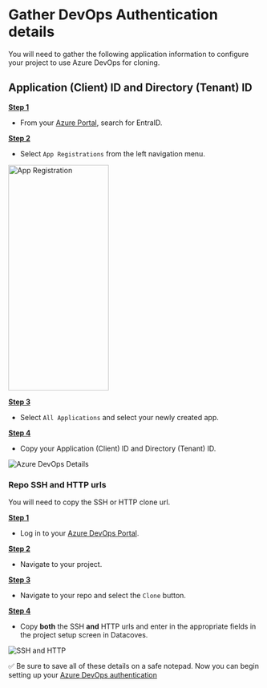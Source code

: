 # Gather DevOps Authentication details

You will need to gather the following application information to configure your project to use Azure DevOps for cloning.

## Application (Client) ID and Directory (Tenant) ID

<u>**Step 1**</u>

- From your [Azure Portal](https://portal.azure.com), search for EntraID.

<u>**Step 2**</u>

- Select `App Registrations` from the left navigation menu.

<img src="/how-tos/datacoves/assets/azure_devops_overview.png" alt="App Registration" width="200" height="450" />

<u>**Step 3**</u>

- Select `All Applications` and select your newly created app.

<u>**Step 4**</u>

- Copy your Application (Client) ID and Directory (Tenant) ID.

<img src="/how-tos/datacoves/assets/azure_devops_app_details.jpg" alt="Azure DevOps Details" />

### Repo SSH and HTTP urls

You will need to copy the SSH or HTTP clone url.

<u>**Step 1**</u>

- Log in to your [Azure DevOps Portal](https://dev.azure.com).

<u>**Step 2**</u>

- Navigate to your project.

<u>**Step 3**</u>

- Navigate to your repo and select the `Clone` button.

<u>**Step 4**</u> 

- Copy **both** the SSH **and** HTTP urls and enter in the appropriate fields in the project setup screen in Datacoves.

<img src="/how-tos/datacoves/assets/azure_devops_https.png" alt="SSH and HTTP" />

✅ Be sure to save all of these details on a safe notepad. Now you can begin setting up your [Azure DevOps authentication](/how-tos/datacoves/authenticate_azure_devops.md)